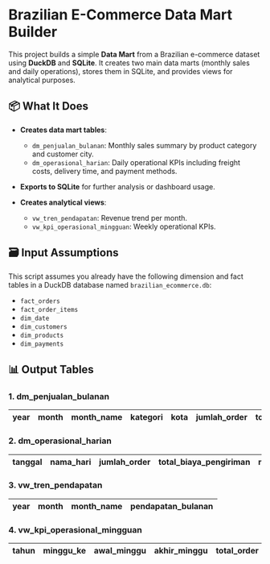 # Brazilian E-Commerce Data Mart Builder

This project builds a simple **Data Mart** from a Brazilian e-commerce dataset using **DuckDB** and **SQLite**. It creates two main data marts (monthly sales and daily operations), stores them in SQLite, and provides views for analytical purposes.

## 📦 What It Does

- **Creates data mart tables**:
  - `dm_penjualan_bulanan`: Monthly sales summary by product category and customer city.
  - `dm_operasional_harian`: Daily operational KPIs including freight costs, delivery time, and payment methods.
  
- **Exports to SQLite** for further analysis or dashboard usage.

- **Creates analytical views**:
  - `vw_tren_pendapatan`: Revenue trend per month.
  - `vw_kpi_operasional_mingguan`: Weekly operational KPIs.

## 🗃️ Input Assumptions

This script assumes you already have the following dimension and fact tables in a DuckDB database named `brazilian_ecommerce.db`:

- `fact_orders`
- `fact_order_items`
- `dim_date`
- `dim_customers`
- `dim_products`
- `dim_payments`

## 📊 Output Tables

### 1. dm_penjualan_bulanan
| year | month | month_name | kategori | kota | jumlah_order | total_penjualan | rata_rata_penjualan |
|------|-------|------------|----------|------|---------------|------------------|----------------------|

### 2. dm_operasional_harian
| tanggal | nama_hari | jumlah_order | total_biaya_pengiriman | rata_rata_waktu_pengiriman | jumlah_metode_pembayaran |
|---------|-----------|---------------|--------------------------|-----------------------------|---------------------------|

### 3. vw_tren_pendapatan
| year | month | month_name | pendapatan_bulanan |
|------|-------|------------|---------------------|

### 4. vw_kpi_operasional_mingguan
| tahun | minggu_ke | awal_minggu | akhir_minggu | total_order | total_biaya_pengiriman | rata2_waktu_pengiriman | rata2_metode_pembayaran |
|-------|-----------|--------------|---------------|--------------|-------------------------|-------------------------|--------------------------|
